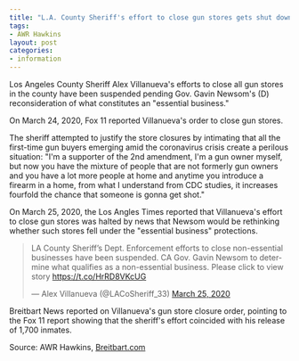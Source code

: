 ```yaml
---
title: "L.A. County Sheriff's effort to close gun stores gets shut down"
tags:
- AWR Hawkins
layout: post
categories:
- information
---
```


Los Angeles County Sheriff Alex Villanueva's efforts to close all gun stores in the county have been suspended pending Gov. Gavin Newsom's (D) reconsideration of what constitutes an "essential business."

On March 24, 2020, Fox 11 reported Villanueva's order to close gun stores.

The sheriff attempted to justify the store closures by intimating that all the first-time gun buyers emerging amid the coronavirus crisis create a perilous situation: "I'm a supporter of the 2nd amendment, I'm a gun owner myself, but now you have the mixture of people that are not formerly gun owners and you have a lot more people at home and anytime you introduce a firearm in a home, from what I understand from CDC studies, it increases fourfold the chance that someone is gonna get shot."

On March 25, 2020, the Los Angles Times reported that Villanueva's effort to close gun stores was halted by news that Newsom would be rethinking whether such stores fell under the "essential business" protections.

<blockquote class="twitter-tweet"><p lang="en" dir="ltr">LA County Sheriff’s Dept. Enforcement efforts to close non-essential businesses have been suspended. CA Gov. Gavin Newsom to determine what qualifies as a non-essential business. Please click to view story <a href="https://t.co/HrRD8VKcUG">https://t.co/HrRD8VKcUG</a></p>&mdash; Alex Villanueva (@LACoSheriff_33) <a href="https://x.com/LACoSheriff_33/status/1242750540158603265">March 25, 2020</a></blockquote> <script async src="https://platform.x.com/widgets.js" charset="utf-8"></script>

Breitbart News reported on Villanueva's gun store closure order, pointing to the Fox 11 report showing that the sheriff's effort coincided with his release of 1,700 inmates.

Source: AWR Hawkins, [Breitbart.com](https://www.breitbart.com/politics/2020/03/25/la-county-sheriffs-effort-to-close-gun-stores-gets-shut-down/)
